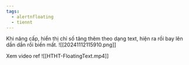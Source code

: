 ```yaml
---
tags:
  - alertnfloating
  - tiennt
---
```

Khi nâng cấp, hiển thị chỉ số tăng thêm theo dạng text, hiện ra rồi bay lên dần dần rồi biến mất.
![[20241112115910.png]]

Xem video ref
![[HTHT-FloatingText.mp4]]